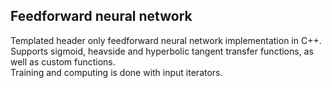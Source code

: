 ## Feedforward neural network

Templated header only feedforward neural network implementation in C++.  
Supports sigmoid, heavside and hyperbolic tangent transfer functions, as well as custom functions.  
Training and computing is done with input iterators.  
